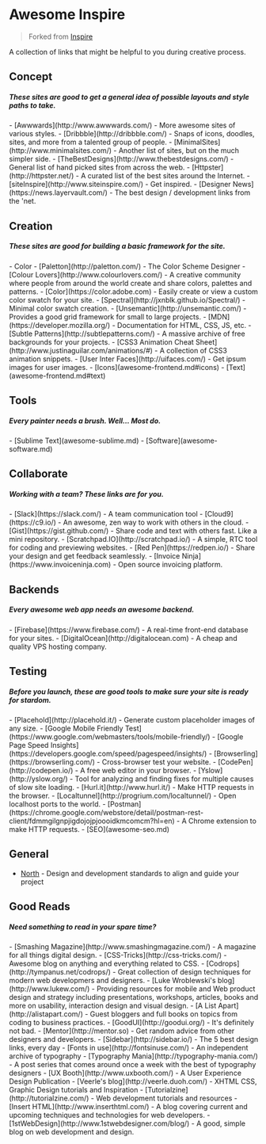 # Awesome Inspire

> Forked from [Inspire](https://github.com/NoahBuscher/Inspire)

A collection of links that might be helpful to you during creative process.

## Concept
<h5>These sites are good to get a general idea of possible layouts and style paths to take.</h5>
- [Awwwards](http://www.awwwards.com/) - More awesome sites of various styles.
- [Dribbble](http://dribbble.com/) - Snaps of icons, doodles, sites, and more from a talented group of people.
- [MinimalSites](http://www.minimalsites.com/) - Another list of sites, but on the much simpler side.
- [TheBestDesigns](http://www.thebestdesigns.com/) - General list of hand picked sites from across the web.
- [Httpster](http://httpster.net/) - A curated list of the best sites around the Internet.
- [siteInspire](http://www.siteinspire.com/) - Get inspired.
- [Designer News](https://news.layervault.com/) - The best design / development links from the 'net.

## Creation
<h5>These sites are good for building a basic framework for the site.</h5>
- Color
  - [Paletton](http://paletton.com/) - The Color Scheme Designer
  - [Colour Lovers](http://www.colourlovers.com/) - A creative community where people from around the world create and share colors, palettes and patterns.
  - [Color](https://color.adobe.com) - Easily create or view a custom color swatch for your site.
  - [Spectral](http://jxnblk.github.io/Spectral/) - Minimal color swatch creation.
- [Unsemantic](http://unsemantic.com/) - Provides a good grid framework for small to large projects.
- [MDN](https://developer.mozilla.org/) - Documentation for HTML, CSS, JS, etc.
- [Subtle Patterns](http://subtlepatterns.com/) - A massive archive of free backgrounds for your projects.
- [CSS3 Animation Cheat Sheet](http://www.justinaguilar.com/animations/#) - A collection of CSS3 animation snippets.
- [User Inter Faces](http://uifaces.com/) - Get ipsum images for user images.
- [Icons](awesome-frontend.md#icons)
- [Text](awesome-frontend.md#text)

## Tools
<h5>Every painter needs a brush. Well... Most do.</h5>
- [Sublime Text](awesome-sublime.md)
- [Software](awesome-software.md)

## Collaborate
<h5>Working with a team? These links are for you.</h5>
- [Slack](https://slack.com/) - A team communication tool
- [Cloud9](https://c9.io/) - An awesome, zen way to work with others in the cloud.
- [Gist](https://gist.github.com/) - Share code and text with others fast. Like a mini repository.
- [Scratchpad.IO](http://scratchpad.io/) - A simple, RTC tool for coding and previewing websites.
- [Red Pen](https://redpen.io/) - Share your design and get feedback seamlessly.
- [Invoice Ninja](https://www.invoiceninja.com) - Open source invoicing platform.

## Backends
<h5>Every awesome web app needs an awesome backend.</h5>
- [Firebase](https://www.firebase.com/) - A real-time front-end database for your sites.
- [DigitalOcean](http://digitalocean.com) - A cheap and quality VPS hosting company.

## Testing
<h5>Before you launch, these are good tools to make sure your site is ready for stardom.</h5>
- [Placehold](http://placehold.it/) - Generate custom placeholder images of any size.
- [Google Mobile Friendly Test](https://www.google.com/webmasters/tools/mobile-friendly/)
- [Google Page Speed Insights](https://developers.google.com/speed/pagespeed/insights/)
- [Browserling](https://browserling.com/) - Cross-browser test your website.
- [CodePen](http://codepen.io/) - A free web editor in your browser.
- [Yslow](http://yslow.org/) - Tool for analyzing and finding fixes for multiple causes of slow site loading.
- [Hurl.it](http://www.hurl.it/) - Make HTTP requests in the browser.
- [Localtunnel](http://progrium.com/localtunnel/) - Open localhost ports to the world.
- [Postman](https://chrome.google.com/webstore/detail/postman-rest-client/fdmmgilgnpjigdojojpjoooidkmcomcm?hl=en) - A Chrome extension to make HTTP requests.
- [SEO](awesome-seo.md)


## General
- [North](https://github.com/north/north) - Design and development standards to align and guide your project

## Good Reads
<h5>Need something to read in your spare time?</h5>
- [Smashing Magazine](http://www.smashingmagazine.com/) - A magazine for all things digital design.
- [CSS-Tricks](http://css-tricks.com/) - Awesome blog on anything and everything related to CSS.
- [Codrops](http://tympanus.net/codrops/) - Great collection of design techniques for modern web developmers and designers.
- [Luke Wroblewski's blog](http://www.lukew.com/) - Providing resources for mobile and Web product design and strategy including presentations, workshops, articles, books and more on usability, interaction design and visual design.
- [A List Apart](http://alistapart.com/) - Guest bloggers and full books on topics from coding to business practices.
- [GoodUI](http://goodui.org/) - It's definitely not bad.
- [Mentor](http://mentor.so) - Get random advice from other designers and developers.
- [Sidebar](http://sidebar.io/) - The 5 best design links, every day
- [Fonts in use](http://fontsinuse.com/) - An independent archive of typography
- [Typography Mania](http://typography-mania.com/) - A post series that comes around once a week with the best of typography designers
- [UX Booth](http://www.uxbooth.com/) - A User Experience Design Publication
- [Veerle's blog](http://veerle.duoh.com/) - XHTML CSS, Graphic Design tutorials and Inspiration
- [Tutorialzine](http://tutorialzine.com/) - Web development tutorials and resources
- [Insert HTML](http://www.inserthtml.com/) - A blog covering current and upcoming techniques and technologies for web developers.
- [1stWebDesign](http://www.1stwebdesigner.com/blog/) - A good, simple blog on web development and design.
